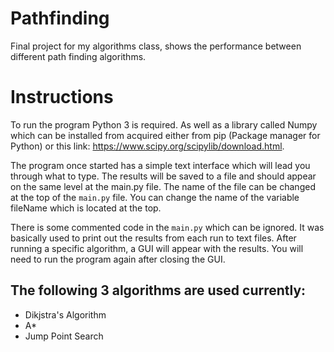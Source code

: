 # Pathfinding
Final project for my algorithms class, shows the performance between different path finding algorithms.

# Instructions
To run the program Python 3 is required. As well as a library called Numpy which can be installed from acquired either from pip (Package manager for Python) or this link: https://www.scipy.org/scipylib/download.html.

The program once started has a simple text interface which will lead you through what to type. The results will be saved to a file and should appear on the same level at the main.py file. The name of the file can be changed at the top of the `main.py` file. You can change the name of the variable fileName which is located at the top. 

There is some commented code in the `main.py` which can be ignored. It was basically used to print out the results from each run to text files. After running a specific algorithm, a GUI will appear with the results. You will need to run the program again after closing the GUI.


## The following 3 algorithms are used currently:

- Dikjstra's Algorithm
- A*
- Jump Point Search
